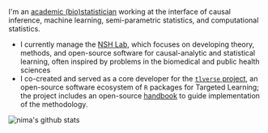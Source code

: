 I'm an [academic (bio)statistician](https://www.hsph.harvard.edu/profile/nima-s-hejazi/)
working at the interface of causal inference, machine learning, semi-parametric
statistics, and computational statistics.

- I currently manage the [NSH Lab](https://github.com/nshlab), which focuses on
  developing theory, methods, and open-source software for causal-analytic and 
  statistical learning, often inspired by problems in the biomedical and public
  health sciences
- I co-created and served as a core developer for the [`tlverse`
  project](https://github.com/tlverse), an open-source software ecosystem of
  `R` packages for Targeted Learning; the project includes an open-source
  [handbook](https://tlverse.org/tlverse-handbook) to guide implementation of
  the methodology.

![nima's github stats](https://github-readme-stats.vercel.app/api?username=nhejazi&show_icons=true&count_private=true&theme=radical)
<!--
![](https://komarev.com/ghpvc/?username=nhejazi&color=blue)
-->
